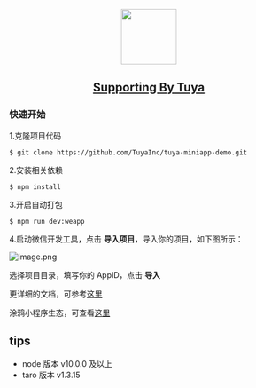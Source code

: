 <p align="center"><a href="https://www.tuya.com/cn/" target="_blank" rel="noopener noreferrer"><img width="100" src="https://static1.tuyaus.com/static/ty-lib/apple-touch-icon.png" ></a></p>

<a href="https://www.tuya.com/cn/" target="_blank" rel="noopener noreferrer"><h2 align="center">Supporting By Tuya</h2></a>

### 快速开始

1.克隆项目代码

```
$ git clone https://github.com/TuyaInc/tuya-miniapp-demo.git
```

2.安装相关依赖

```
$ npm install
```

3.开启自动打包
```
$ npm run dev:weapp
```
4.启动微信开发工具，点击 **导入项目**，导入你的项目，如下图所示：

![image.png](https://airtake-public-data-1254153901.cos.ap-shanghai.myqcloud.com/goat/20200604/bc316fed495f4ef7b7066bd184adace3.png)

选择项目目录，填写你的 AppID，点击 **导入**

更详细的文档，可参考[这里](./document/explain.md)

涂鸦小程序生态，可查看[这里](https://docs.tuya.com/zh/iot/mini-programs/overview/applet-ecology?id=K9ptacgp94o5d)

## tips
- node 版本 v10.0.0 及以上
- taro 版本 v1.3.15